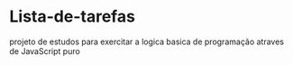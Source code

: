 # Lista-de-tarefas
 projeto de estudos para exercitar a logica basica de programação atraves de JavaScript puro 
